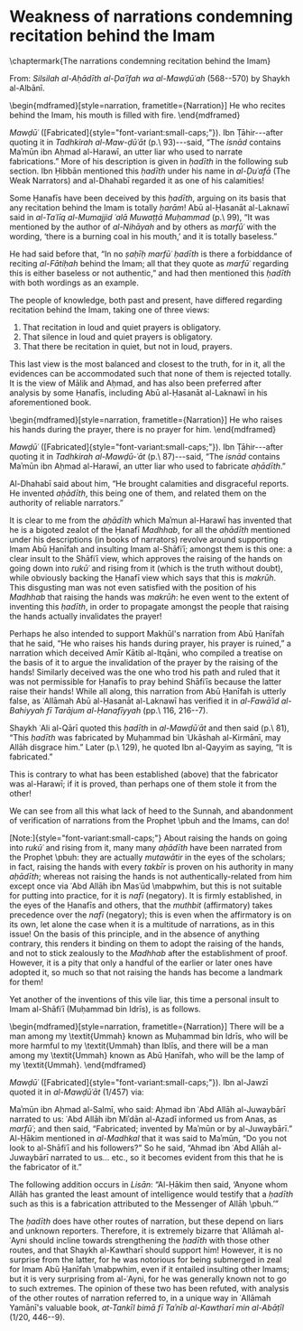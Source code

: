 

# Weakness of narrations condemning recitation behind the Imam

\chaptermark{The narrations condemning recitation behind the Imam}

From: _Silsilah al-Aḥādīth al-Ḍaʿīfah wa al-Mawḍūʿah_ (568--570) by Shaykh al-Albānī.

\begin{mdframed}[style=narration, frametitle={Narration}]
He who recites behind the Imam, his mouth is filled with fire.
\end{mdframed}

_Mawḍūʿ_ ([Fabricated]{style="font-variant:small-caps;"}). Ibn Ṭāhir---after quoting it in _Tadhkirah al-Maw\-ḍūʿāt_ (p.\ 93)---said, “The _isnād_ contains Maʾmūn ibn Aḥmad al-Harawī, an utter liar who used to narrate fabrications.” More of his description is given in _ḥadīth_ in the following sub section. Ibn Ḥibbān mentioned this _ḥadīth_ under his name in _al-Ḍuʿafā_ (The Weak Narrators) and al-Dhahabī regarded it as one of his calamities!

Some Ḥanafīs have been deceived by this _ḥadīth_, arguing on its basis that any recitation behind the Imam is totally _ḥarām_! Abū al-Ḥasanāt al-Laknawī said in _al-Taʿlīq al-Mumajjid ʿalā Muwaṭṭā Muḥammad_ (p.\ 99), “It was mentioned by the author of _al-Nihāyah_ and by others as _marfūʿ_ with the wording, ‘there is a burning coal in his mouth,’ and it is totally baseless.”

He had said before that, “In no _ṣaḥīḥ marfūʿ ḥadīth_ is there a forbiddance of reciting _al-Fātiḥah_ behind the Imam; all that they quote as _marfūʿ_ regarding this is either baseless or not authentic,” and had then mentioned this _ḥadīth_ with both wordings as an example.

The people of knowledge, both past and present, have differed regarding recitation behind the Imam, taking one of three views:

1. That recitation in loud and quiet prayers is obligatory.
2. That silence in loud and quiet prayers is obligatory.
3. That there be recitation in quiet, but not in loud, prayers.

This last view is the most balanced and closest to the truth, for in it, all the evidences can be accommodated such that none of them is rejected totally. It is the view of Mālik and Aḥmad, and has also been preferred after analysis by some Ḥanafīs, including Abū al-Ḥasanāt al-Laknawī in his aforementioned book.

<!-- Another example of Maʾmūn al-Harawī's inventions as follows. -->

\begin{mdframed}[style=narration, frametitle={Narration}]
He who raises his hands during the prayer, there is no prayer for him.
\end{mdframed}

_Mawḍūʿ_ ([Fabricated]{style="font-variant:small-caps;"}). Ibn Ṭāhir---after quoting it in _Tadhkirah al-Mawḍū\-ʿāt_ (p.\ 87)---said, “The _isnād_ contains Maʾmūn ibn Aḥmad al-Harawī, an utter liar who used to fabricate _aḥādīth_.”

Al-Dhahabī said about him, “He brought calamities and disgraceful reports. He invented _aḥādīth_, this being one of them, and related them on the authority of reliable narrators.”

It is clear to me from the _aḥādīth_ which Maʾmun al-Harawī has invented that he is a bigoted zealot of the Ḥanafī _Madhhab_, for all the _aḥādīth_ mentioned under his descriptions (in books of narrators) revolve around supporting Imam Abū Ḥanīfah and insulting Imam al-Shāfiʿī; amongst them is this one: a clear insult to the Shāfiʿī view, which approves the raising of the hands on going down into _rukūʿ_ and rising from it (which is the truth without doubt), while obviously backing the Ḥanafī view which says that this is _makrūh_. This disgusting man was not even satisfied with the position of his _Madhhab_ that raising the hands was _makrūh_: he even went to the extent of inventing this _ḥadīth_, in order to propagate amongst the people that raising the hands actually invalidates the prayer!

Perhaps he also intended to support Makhūl's narration from Abū Ḥanīfah that he said, “He who raises his hands during prayer, his prayer is ruined,” a narration which deceived Amīr Kātib al-Itqāni, who compiled a treatise on the basis of it to argue the invalidation of the prayer by the raising of the hands! Similarly deceived was the one who trod his path and ruled that it was not permissible for Ḥanafīs to pray behind Shāfiʿīs because the latter raise their hands! While all along, this narration from Abū Ḥanīfah is utterly false, as ʿAllāmah Abū al-Ḥasanāt al-Laknawī has verified it in _al-Fawāʾid al-Bahiyyah fī Tarājum al-Ḥanafīyyah_ (pp.\ 116, 216--7).

Shaykh ʿAli al-Qārī quoted this _ḥadīth_ in _al-Mawḍūʿāt_ and then said (p.\ 81), “This _ḥadīth_ was fabricated by Muḥammad bin ʿUkāshah al-Kirmānī, may Allāh disgrace him.” Later (p.\ 129), he quoted Ibn al-Qayyim as saying, “It is fabricated.”

This is contrary to what has been established (above) that the fabricator was al-Harawī; if it is proved, than perhaps one of them stole it from the other!

<!-- TODO consider revising this -->

We can see from all this what lack of heed to the Sunnah, and abandonment of verification of narrations from the Prophet \pbuh and the Imams, can do!

<!-- TODO small-caps the following so it follows the format of the end notes in the chapters -->

[Note:]{style="font-variant:small-caps;"} About raising the hands on going into _rukūʿ_ and rising from it, many many _aḥādīth_ have been narrated from the Prophet \pbuh: they are actually _mutawātir_ in the eyes of the scholars; in fact, raising the hands with every _takbīr_ is proven on his authority in many _aḥādīth_; whereas not raising the hands is not authentically-related from him except once via ʿAbd Allāh ibn Masʿūd \mabpwhim, but this is not suitable for putting into practice, for it is _nafī_ (negatory). It is firmly established, in the eyes of the Ḥanafīs and others, that the _muthbit_ (affirmatory) takes precedence over the _nafī_ (negatory); this is even when the affirmatory is on its own, let alone the case when it is a multitude of narrations, as in this issue! On the basis of this principle, and in the absence of anything contrary, this renders it binding on them to adopt the raising of the hands, and not to stick zealously to the _Madhhab_ after the establishment of proof. However, it is a pity that only a handful of the earlier or later ones have adopted it, so much so that not raising the hands has become a landmark for them!

Yet another of the inventions of this vile liar, this time a personal insult to Imam al-Shāfiʿī (Muḥammad bin Idrīs), is as follows.

\begin{mdframed}[style=narration, frametitle={Narration}]
There will be a man among my \textit{Ummah} known as Muḥammad bin Idrīs, who will be more harmful to my \textit{Ummah} than Iblīs, and there will be a man among my \textit{Ummah} known as Abū Ḥanīfah, who will be the lamp of my \textit{Ummah}.
\end{mdframed}

_Mawḍūʿ_ ([Fabricated]{style="font-variant:small-caps;"}). Ibn al-Jawzī quoted it in _al-Mawḍūʿāt_ (1/457) via:

Maʾmūn ibn Aḥmad al-Salmī, who said: Aḥmad ibn ʿAbd Allāh al-Juwaybārī narrated to us: ʿAbd Allāh ibn Miʾdān al-Azadī informed us from Anas, as _marfūʿ_; and then said, “Fabricated; invented by Maʾmūn or by al-Juwaybārī.” Al-Ḥākim mentioned in _al-Madhkal_ that it was said to Maʾmūn, “Do you not look to al-Shāfiʿī and his followers?” So he said, “Ahmad ibn ʿAbd Allāh al-Juwaybārī narrated to us... etc., so it becomes evident from this that he is the fabricator of it.”

The following addition occurs in _Lisān_: “Al-Ḥākim then said, ‘Anyone whom Allāh has granted the least amount of intelligence would testify that a _ḥadīth_ such as this is a fabrication attributed to the Messenger of Allāh \pbuh.’”

The _ḥadīth_ does have other routes of narration, but these depend on liars and unknown reporters. Therefore, it is extremely bizarre that ʿAllāmah al-ʿAyni should incline towards strengthening the _ḥadīth_ with those other routes, and that Shaykh al-Kawtharī should support him! However, it is no surprise from the latter, for he was notorious for being submerged in zeal for Imam Abū Ḥanīfah \mabpwhim, even if it entailed insulting other Imams; but it is very surprising from al-ʿAyni, for he was generally known not to go to such extremes. The opinion of these two has been refuted, with analysis of the other routes of narration referred to, in a unique way in ʿAllāmah Yamānī's valuable book, _at-Tankīl bimā fī Taʾnīb al-Kawtharī min al-Abāṭīl_ (1/20, 446--9).


